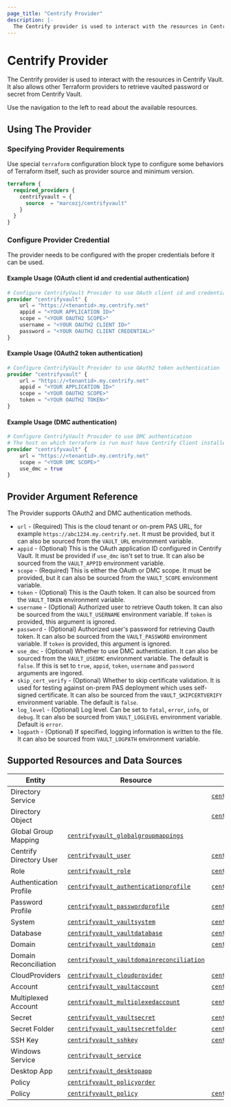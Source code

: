```yaml
---
page_title: "Centrify Provider"
description: |-
  The Centrify provider is used to interact with the resources in Centrify Vault.
---
```


# Centrify Provider

The Centrify provider is used to interact with the resources in Centrify Vault. It also allows other Terraform providers to retrieve vaulted password or secret from Centrify Vault.

Use the navigation to the left to read about the available resources.

## Using The Provider

### Specifying Provider Requirements

Use special `terraform` configuration block type to configure some behaviors of Terraform itself, such as provider source and minimum version.

```terraform
terraform {
  required_providers {
    centrifyvault = {
      source  = "marcozj/centrifyvault"
    }
  }
}
```

### Configure Provider Credential

The provider needs to be configured with the proper credentials before it can be used.

#### Example Usage (OAuth client id and credential authentication)

```terraform
# Configure CentrifyVault Provider to use OAuth client id and credential authentication
provider "centrifyvault" {
    url = "https://<tenantid>.my.centrify.net"
    appid = "<YOUR APPLICATION ID>"
    scope = "<YOUR OAUTH2 SCOPE>"
    username = "<YOUR OAUTH2 CLIENT ID>"
    password = "<YOUR OAUTH2 CLIENT CREDENTIAL>"
}
```

#### Example Usage (OAuth2 token authentication)

```terraform
# Configure CentrifyVault Provider to use OAuth2 token authentication
provider "centrifyvault" {
    url = "https://<tenantid>.my.centrify.net"
    appid = "<YOUR APPLICATION ID>"
    scope = "<YOUR OAUTH2 SCOPE>"
    token = "<YOUR OAUTH2 TOKEN>"
}
```

#### Example Usage (DMC authentication)

```terraform
# Configure CentrifyVault Provider to use DMC authentication
# The host on which terraform is run must have Centrify Client installed and enrolled into Centrify Vault
provider "centrifyvault" {
    url = "https://<tenantid>.my.centrify.net"
    scope = "<YOUR DMC SCOPE>"
    use_dmc = true
}
```

## Provider Argument Reference

The Provider supports OAuth2 and DMC authentication methods.

- `url` - (Required) This is the cloud tenant or on-prem PAS URL, for example `https://abc1234.my.centrify.net`. It must be provided, but it can also be sourced from the `VAULT_URL` environment variable.
- `appid` - (Optional) This is the OAuth application ID configured in Centrify Vault. It must be provided if `use_dmc` isn't set to true. It can also be sourced from the `VAULT_APPID` environment variable.
- `scope` - (Required) This is either the OAuth or DMC scope. It must be provided, but it can also be sourced from the `VAULT_SCOPE` environment variable.
- `token` - (Optional) This is the Oauth token. It can also be sourced from the `VAULT_TOKEN` environment variable.
- `username` - (Optional) Authorized user to retrieve Oauth token. It can also be sourced from the `VAULT_USERNAME` environment variable. If `token` is provided, this argument is ignored.
- `password` - (Optional) Authorized user's password for retrieving Oauth token. It can also be sourced from the `VAULT_PASSWORD` environment variable. If `token` is provided, this argument is ignored.
- `use_dmc` - (Optional) Whether to use DMC authentication. It can also be sourced from the `VAULT_USEDMC` environment variable. The default is `false`. If this is set to `true`, `appid`, `token`, `username` and `password` arguments are ingored.
- `skip_cert_verify` - (Optional) Whether to skip certificate validation. It is used for testing against on-prem PAS deployment which uses self-signed certificate. It can also be sourced from the `VAULT_SKIPCERTVERIFY` environment variable. The default is `false`.
- `log_level` - (Optional) Log level. Can be set to `fatal`, `error`, `info`, or `debug`. It can also be sourced from `VAULT_LOGLEVEL` environment variable. Default is `error`.
- `logpath` - (Optional) If specified, logging information is written to the file. It can also be sourced from `VAULT_LOGPATH` environment variable.

## Supported Resources and Data Sources

|  Entity  |  Resource  |  Data Source  |
| ---- | ---- | --- |
| Directory Service | | [`centrifyvault_directoryservice`](./data-sources/centrifyvault_directoryservice.md) |
| Directory Object | | [`centrifyvault_directoryobject`](./data-sources/centrifyvault_directoryobject.md) |
| Global Group Mapping | [`centrifyvault_globalgroupmappings`](./resources/centrifyvault_globalgroupmappings.md) | |
| Centrify Directory User | [`centrifyvault_user`](./resources/centrifyvault_user.md) | [`centrifyvault_user`](./data-sources/centrifyvault_user.md) |
| Role | [`centrifyvault_role`](./resources/centrifyvault_role.md) | [`centrifyvault_role`](./data-sources/centrifyvault_role.md) |
| Authentication Profile | [`centrifyvault_authenticationprofile`](./resources/centrifyvault_authenticationprofile.md) | [`centrifyvault_authenticationprofile`](./data-sources/centrifyvault_authenticationprofile.md) |
| Password Profile | [`centrifyvault_passwordprofile`](./resources/centrifyvault_passwordprofile.md) | [`centrifyvault_passwordprofile`](./data-sources/centrifyvault_passwordprofile.md) |
| System | [`centrifyvault_vaultsystem`](./resources/centrifyvault_vaultsystem.md) | [`centrifyvault_vaultsystem`](./data-sources/centrifyvault_vaultsystem.md) |
| Database | [`centrifyvault_vaultdatabase`](./resources/centrifyvault_vaultdatabase.md) | [`centrifyvault_vaultdatabase`](./data-sources/centrifyvault_vaultdatabase.md) |
| Domain | [`centrifyvault_vaultdomain`](./resources/centrifyvault_vaultdomain.md) | [`centrifyvault_vaultdomain`](./data-sources/centrifyvault_vaultdomain.md) |
| Domain Reconciliation | [`centrifyvault_vaultdomainreconciliation`](./resources/centrifyvault_vaultdomainreconciliation.md) | |
| CloudProviders | [`centrifyvault_cloudprovider`](./resources/centrifyvault_cloudprovider.md) | [`centrifyvault_cloudprovider`](./data-sources/centrifyvault_cloudprovider.md) |
| Account | [`centrifyvault_vaultaccount`](./resources/centrifyvault_vaultaccount.md) | [`centrifyvault_vaultaccount`](./data-sources/centrifyvault_vaultaccount.md) |
| Multiplexed Account | [`centrifyvault_multiplexedaccount`](./resources/centrifyvault_multiplexedaccount.md) | [`centrifyvault_multiplexedaccount`](./data-sources/centrifyvault_multiplexedaccount.md) |
| Secret | [`centrifyvault_vaultsecret`](./resources/centrifyvault_vaultsecret.md) | [`centrifyvault_vaultsecret`](./data-sources/centrifyvault_vaultsecret.md) |
| Secret Folder | [`centrifyvault_vaultsecretfolder`](./resources/centrifyvault_vaultsecretfolder.md) | [`centrifyvault_vaultsecretfolder`](./data-sources/centrifyvault_vaultsecretfolder.md) |
| SSH Key | [`centrifyvault_sshkey`](./resources/centrifyvault_sshkey.md) | [`centrifyvault_sshkey`](./data-sources/centrifyvault_sshkey.md) |
| Windows Service | [`centrifyvault_service`](./resources/centrifyvault_service.md) | |
| Desktop App | [`centrifyvault_desktopapp`](./resources/centrifyvault_desktopapp.md) | |
| Policy | [`centrifyvault_policyorder`](./resources/centrifyvault_policy.md) | |
| Policy | [`centrifyvault_policy`](./resources/centrifyvault_policy.md) | [`centrifyvault_policy`](./data-sources/centrifyvault_policy.md) |